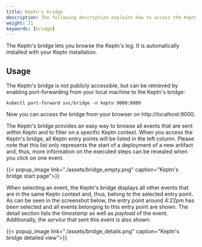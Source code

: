 ```yaml
---
title: Keptn's bridge
description: The following description explains how to access the Keptn's log using Kibana.
weight: 21
keywords: [bridge]
---
```


The Keptn's bridge lets you browse the Keptn's log. It is automatically installed with your Keptn installation.

## Usage

The Keptn's bridge is not publicly accessible, but can be retrieved by enabling port-forwarding from your local machine to the Keptn's bridge:

```console
kubectl port-forward svc/bridge -n keptn 9000:8080
```
Now you can access the bridge from your browser on http://localhost:9000.

The Keptn's bridge provides an easy way to browse all events that are sent within Keptn and to filter on a specific Keptn context. When you access the Keptn's bridge, all Keptn entry points will be listed in the left column. Please note that this list only represents the start of a deployment of a new artifact and, thus, more information on the executed steps can be revealed when you click on one event.

  {{< popup_image
  link="./assets/bridge_empty.png"
  caption="Keptn's bridge start page">}}

When selecting an event, the Keptn's bridge displays all other events that are in the same Keptn context and, thus, belong to the selected entry point. As can be seen in the screenshot below, the entry point around 4:22pm has been selected and all events belonging to this entry point are shown. The detail section lists the _timestamp_ as well as _payload_ of the event. Additionally, the _service_ that sent this event is also shown.

  {{< popup_image
  link="./assets/bridge_details.png"
  caption="Keptn's bridge detailed view">}}

